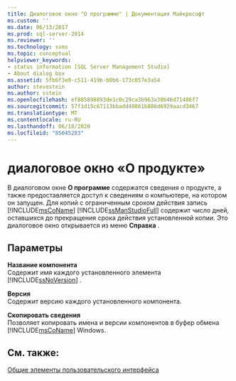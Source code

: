 ```yaml
---
title: Диалоговое окно "О программе" | Документация Майкрософт
ms.custom: ''
ms.date: 06/13/2017
ms.prod: sql-server-2014
ms.reviewer: ''
ms.technology: ssms
ms.topic: conceptual
helpviewer_keywords:
- status information [SQL Server Management Studio]
- About dialog box
ms.assetid: 5fb6f3e9-c511-419b-b0b6-173c057e3a54
author: stevestein
ms.author: sstein
ms.openlocfilehash: ef885898893de1c0c29ca3b963a30b46d71486f7
ms.sourcegitcommit: 57f1d15c67113bbadd40861b886d6929aacd3467
ms.translationtype: MT
ms.contentlocale: ru-RU
ms.lasthandoff: 06/18/2020
ms.locfileid: "85045283"
---
```

# <a name="about-dialog-box"></a>диалоговое окно «О продукте»
  В диалоговом окне **О программе** содержатся сведения о продукте, а также предоставляется доступ к сведениям о компьютере, на котором он запущен. Для копий с ограниченным сроком действия запись [!INCLUDE[msCoName](../includes/msconame-md.md)] [!INCLUDE[ssManStudioFull](../includes/ssmanstudiofull-md.md)] содержит число дней, оставшихся до прекращения срока действия установленной копии. Это диалоговое окно открывается из меню **Справка** .  
  
## <a name="options"></a>Параметры  
 **Название компонента**  
 Содержит имя каждого установленного элемента [!INCLUDE[ssNoVersion](../includes/ssnoversion-md.md)] .  
  
 **Версия**  
 Содержит версию каждого установленного компонента.  
  
 **Скопировать сведения**  
 Позволяет копировать имена и версии компонентов в буфер обмена [!INCLUDE[msCoName](../includes/msconame-md.md)] Windows.  
  
## <a name="see-also"></a>См. также:  
 [Общие элементы пользовательского интерфейса](general-user-interface-elements.md)  
  
  
